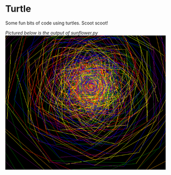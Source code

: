 # Turtle
Some fun bits of code using turtles. Scoot scoot!

*Pictured below is the output of sunflower.py*
![alt examplePhoto](Example.png)